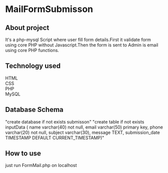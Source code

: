 # MailFormSubmisson
## About project
It's a php-mysql Script where user fill form details.First it validate form using core PHP without Javascript.Then the form is sent to Admin is email using core PHP functions. 
## Technology used
HTML<br>
CSS<br>
PHP<br>
MySQL<br>
## Database Schema
"create database if not exists submisson"
"create table if not exists inputData (
        name varchar(40) not null,
        email varchar(50) primary key,
        phone varchar(20) not null,
        subject varchar(30),
        message TEXT,
        submission_date TIMESTAMP DEFAULT CURRENT_TIMESTAMP)"
## How to use
just run FormMail.php on localhost



